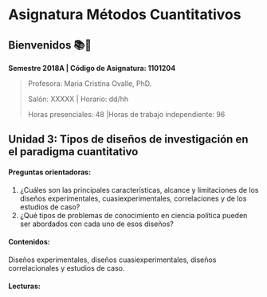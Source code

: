 # Asignatura Métodos Cuantitativos

## **Bienvenidos** :books::blue_heart:

**Semestre 2018A	| Código de Asignatura: 1101204**

> Profesora: Maria Cristina Ovalle, PhD.
>
> Salón: XXXXX				| Horario: dd/hh
>
> Horas presenciales: 48	|Horas de trabajo independiente: 96			

## Unidad 3: Tipos de diseños de investigación en el paradigma cuantitativo 

#### Preguntas orientadoras:

1. ¿Cuáles son las principales características, alcance y limitaciones de los diseños experimentales, cuasiexperimentales, correlaciones y de los estudios de caso?
2. ¿Qué tipos de problemas de conocimiento en ciencia política pueden ser abordados con cada uno de esos diseños?

#### Contenidos:

Diseños experimentales, diseños cuasiexperimentales, diseños correlacionales y estudios de caso. 

#### Lecturas: 

















